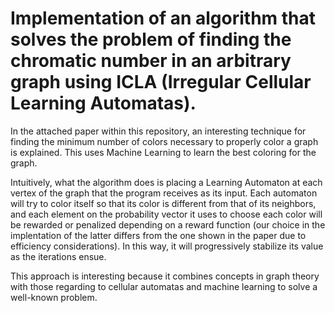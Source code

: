 # Implementation of an algorithm that solves the problem of finding the chromatic number in an arbitrary graph using ICLA (Irregular Cellular Learning Automatas).

In the attached paper within this repository, an interesting technique for finding the minimum number of colors necessary to properly color a graph is explained. This uses Machine Learning to learn the best coloring for the graph.

Intuitively, what the algorithm does is placing a Learning Automaton at each vertex of the graph that the program receives as its input. Each automaton will try to color itself so that its color is different from that of its neighbors, and each element on the probability vector it uses to choose each color will be rewarded or penalized depending on a reward function (our choice in the implentation of the latter differs from the one shown in the paper due to efficiency considerations). In this way,
it will progressively stabilize its value as the iterations ensue.

This approach is interesting because it combines concepts in graph theory with those regarding to cellular automatas and machine learning to solve a well-known problem.
